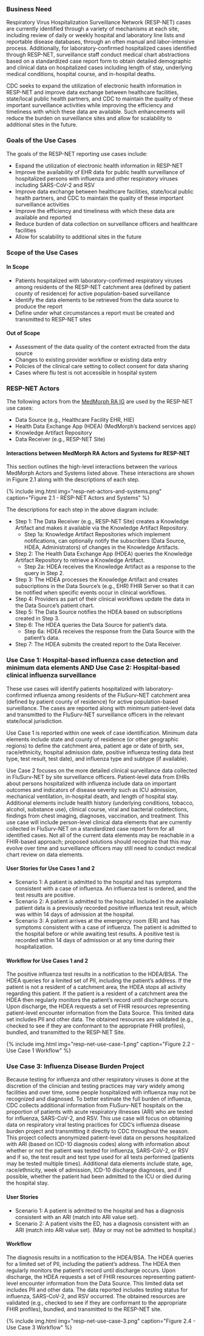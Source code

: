 ### Business Need
Respiratory Virus Hospitalization Surveillance Network (RESP-NET) cases are currently identified through a variety of mechanisms at each site, including review of daily or weekly hospital and laboratory line lists and reportable disease databases, through an often manual and labor-intensive process. Additionally, for laboratory-confirmed hospitalized cases identified through RESP-NET, surveillance staff conduct medical chart abstractions based on a standardized case report form to obtain detailed demographic and clinical data on hospitalized cases including length of stay, underlying medical conditions, hospital course, and in-hospital deaths.

CDC seeks to expand the utilization of electronic health information in RESP-NET and improve data exchange between healthcare facilities, state/local public health partners, and CDC to maintain the quality of these important surveillance activities while improving the efficiency and timeliness with which these data are available. Such enhancements will reduce the burden on surveillance sites and allow for scalability to additional sites in the future.

### Goals of the Use Cases
The goals of the RESP-NET reporting use cases include:
* Expand the utilization of electronic health information in RESP-NET
* Improve the availability of EHR data for public health surveillance of hospitalized persons with influenza and other respiratory viruses including SARS-CoV-2 and RSV
* Improve data exchange between healthcare facilities, state/local public health partners, and CDC to maintain the quality of these important surveillance activities 
* Improve the efficiency and timeliness with which these data are available and reported
* Reduce burden of data collection on surveillance officers and healthcare facilities 
* Allow for scalability to additional sites in the future

### Scope of the Use Cases
#### In Scope
* Patients hospitalized with laboratory-confirmed respiratory viruses among residents of the RESP-NET catchment area (defined by patient county of residence) for active population-based surveillance
* Identify the data elements to be retrieved from the data source to produce the report
* Define under what circumstances a report must be created and transmitted to RESP-NET sites

#### Out of Scope
* Assessment of the data quality of the content extracted from the data source
* Changes to existing provider workflow or existing data entry
* Policies of the clinical care setting to collect consent for data sharing
* Cases where flu test is not accessible in hospital system

### RESP-NET Actors
The following actors from the [MedMorph RA IG]({{site.data.fhir.ver.medmorphIg}}/usecases.html#medmorph-actors-and-definitions) are used by the RESP-NET use cases:
* Data Source (e.g., Healthcare Facility EHR, HIE)
* Health Data Exchange App (HDEA) (MedMorph’s backend services app)
* Knowledge Artifact Repository
* Data Receiver (e.g., RESP-NET Site)

#### Interactions between MedMorph RA Actors and Systems for RESP-NET
This section outlines the high-level interactions between the various MedMorph Actors and Systems listed above. These interactions are shown in Figure 2.1 along with the descriptions of each step.

{% include img.html img="resp-net-actors-and-systems.png" caption="Figure 2.1 - RESP-NET Actors and Systems" %}

The descriptions for each step in the above diagram include:
* Step 1: The Data Receiver (e.g., RESP-NET Site) creates a Knowledge Artifact and makes it available via the Knowledge Artifact Repository.
     * Step 1a: Knowledge Artifact Repositories which implement notifications, can optionally notify the subscribers (Data Source, HDEA, Administrators) of changes in the Knowledge Artifacts.
* Step 2: The Health Data Exchange App (HDEA) queries the Knowledge Artifact Repository to retrieve a Knowledge Artifact. 
     * Step 2a: HDEA receives the Knowledge Artifact as a response to the query in Step 2.
* Step 3: The HDEA processes the Knowledge Artifact and creates subscriptions in the Data Source’s (e.g., EHR) FHIR Server so that it can be notified when specific events occur in clinical workflows.
* Step 4: Providers as part of their clinical workflows update the data in the Data Source’s patient chart.
* Step 5: The Data Source notifies the HDEA based on subscriptions created in Step 3.
* Step 6: The HDEA queries the Data Source for patient’s data.
     * Step 6a: HDEA receives the response from the Data Source with the patient’s data.
* Step 7: The HDEA submits the created report to the Data Receiver.


### Use Case 1: Hospital-based influenza case detection and minimum data elements AND Use Case 2: Hospital-based clinical influenza surveillance
These use cases will identify patients hospitalized with laboratory-confirmed influenza among residents of the FluSurv-NET catchment area (defined by patient county of residence) for active population-based surveillance. The cases are reported along with minimum patient-level data and transmitted to the FluSurv-NET surveillance officers in the relevant state/local jurisdiction.

Use Case 1 is reported within one week of case identification. Minimum data elements include state and county of residence (or other geographic regions) to define the catchment area, patient age or date of birth, sex, race/ethnicity, hospital admission date, positive influenza testing data (test type, test result, test date), and influenza type and subtype (if available). 

Use Case 2 focuses on the more detailed clinical surveillance data collected in FluSurv-NET by site surveillance officers. Patient-level data from EHRs about persons hospitalized with influenza include data on important outcomes and indicators of disease severity such as ICU admission, mechanical ventilation, in-hospital death, and length of hospital stay. Additional elements include health history (underlying conditions, tobacco, alcohol, substance use), clinical course, viral and bacterial codetections, findings from chest imaging, diagnoses, vaccination, and treatment. This use case will include person-level clinical data elements that are currently collected in FluSurv-NET on a standardized case report form for all identified cases. Not all of the current data elements may be reachable in a FHIR-based approach; proposed solutions should recognize that this may evolve over time and surveillance officers may still need to conduct medical chart review on data elements.

#### User Stories for Use Cases 1 and 2
* Scenario 1: A patient is admitted to the hospital and has symptoms consistent with a case of influenza. An influenza test is ordered, and the test results are positive.
* Scenario 2: A patient is admitted to the hospital. Included in the available patient data is a previously recorded positive influenza test result, which was within 14 days of admission at the hospital.
* Scenario 3: A patient arrives at the emergency room (ER) and has symptoms consistent with a case of influenza. The patient is admitted to the hospital before or while awaiting test results. A positive test is recorded within 14 days of admission or at any time during their hospitalization.

#### Workflow for Use Cases 1 and 2
The positive influenza test results in a notification to the HDEA/BSA. The HDEA queries for a limited set of PII, including the patient’s address. If the patient is not a resident of a catchment area, the HDEA stops all activity regarding this patient. If the patient is a resident of a catchment area the HDEA then regularly monitors the patient’s record until discharge occurs. Upon discharge, the HDEA requests a set of FHIR resources representing patient-level encounter information from the Data Source. This limited data set includes PII and other data. The obtained resources are validated (e.g., checked to see if they are conformant to the appropriate FHIR profiles), bundled, and transmitted to the RESP-NET Site.

{% include img.html img="resp-net-use-case-1.png" caption="Figure 2.2 - Use Case 1 Workflow" %} 

### Use Case 3: Influenza Disease Burden Project
Because testing for influenza and other respiratory viruses is done at the discretion of the clinician and testing practices may vary widely among facilities and over time, some people hospitalized with influenza may not be recognized and diagnosed. To better estimate the full burden of influenza, CDC collects additional information from FluSurv-NET hospitals on the proportion of patients with acute respiratory illnesses (ARI) who are tested for influenza, SARS-CoV-2, and RSV. This use case will focus on obtaining data on respiratory viral testing practices for CDC’s influenza disease burden project and transmitting it directly to CDC throughout the season. This project collects anonymized patient-level data on persons hospitalized with ARI (based on ICD-10 diagnosis codes) along with information about whether or not the patient was tested for influenza, SARS-CoV-2, or RSV and if so, the test result and test type used for all tests performed (patients may be tested multiple times). Additional data elements include state, age, race/ethnicity, week of admission, ICD-10 discharge diagnoses, and if possible, whether the patient had been admitted to the ICU or died during the hospital stay.

#### User Stories
* Scenario 1: A patient is admitted to the hospital and has a diagnosis consistent with an ARI (match into ARI value set). 
* Scenario 2: A patient visits the ED, has a diagnosis consistent with an ARI (match into ARI value set). (May or may not be admitted to hospital.)

#### Workflow
The diagnosis results in a notification to the HDEA/BSA. The HDEA queries for a limited set of PII, including the patient’s address. The HDEA then regularly monitors the patient’s record until discharge occurs. Upon discharge, the HDEA requests a set of FHIR resources representing patient-level encounter information from the Data Source. This limited data set includes PII and other data. The data reported includes testing status for influenza, SARS-CoV-2, and RSV occurred. The obtained resources are validated (e.g., checked to see if they are conformant to the appropriate FHIR profiles), bundled, and transmitted to the RESP-NET site.

{% include img.html img="resp-net-use-case-3.png" caption="Figure 2.4 - Use Case 3 Workflow" %} 
